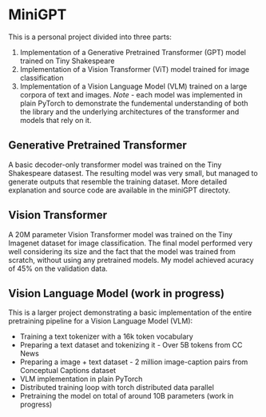 # MiniGPT

This is a personal project divided into three parts:
1. Implementation of a Generative Pretrained Transformer (GPT) model trained on Tiny Shakespeare
2. Implementation of a Vision Transformer (ViT) model trained for image classification
3. Implementation of a Vision Language Model (VLM) trained on a large corpora of text and images.
*Note* - each model was implemented in plain PyTorch to demonstrate the fundemental understanding of both the library and the underlying architectures of the transformer and models that rely on it.

## Generative Pretrained Transformer
A basic decoder-only transformer model was trained on the Tiny Shakespeare datasest. The resulting model was very small, but managed to generate outputs that resemble the training dataset.
More detailed explanation and source code are available in the miniGPT directoty.

## Vision Transformer
A 20M parameter Vision Transformer model was trained on the Tiny Imagenet dataset for image classification. 
The final model performed very well considering its size and the fact that the model was trained from scratch, without using any pretrained models.
My model achieved acuracy of 45% on the validation data.

## Vision Language Model (work in progress)
This is a larger project demonstrating a basic implementation of the entire pretraining pipeline for a Vision Language Model (VLM):
* Training a text tokenizer with a 16k token vocabulary
* Preparing a text dataset and tokenizing it - Over 5B tokens from CC News
* Preparing a image + text dataset - 2 million image-caption pairs from Conceptual Captions dataset
* VLM implementation in plain PyTorch
* Distributed training loop with torch distributed data parallel
* Pretraining the model on total of around 10B parameters (work in progress)
